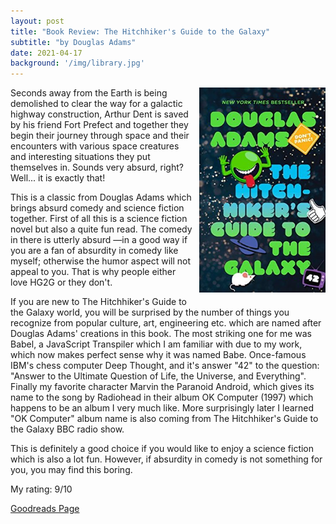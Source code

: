 ```yaml
---
layout: post
title: "Book Review: The Hitchhiker's Guide to the Galaxy"
subtitle: "by Douglas Adams"
date: 2021-04-17
background: '/img/library.jpg'
---
```

<img style="float: right; width: 40%; padding: 0px 0px 10px 10px" src="/img/book-cover-hitchhikers.jpg">

Seconds away from the Earth is being demolished to clear the way for a galactic highway construction, Arthur Dent is saved by his friend Fort Prefect and together they begin their journey through space and their encounters with various space creatures and interesting situations they put themselves in. Sounds very absurd, right? Well... it is exactly that!

This is a classic from Douglas Adams which brings absurd comedy and science fiction together. First of all this is a science fiction novel but also a quite fun read. The comedy in there is utterly absurd —in a good way if you are a fan of absurdity in comedy like myself; otherwise the humor aspect will not appeal to you. That is why people either love HG2G or they don't.

If you are new to The Hitchhiker's Guide to the Galaxy world, you will be surprised by the number of things you recognize from popular culture, art, engineering etc. which are named after Douglas Adams' creations in this book. The most striking one for me was Babel, a JavaScript Transpiler which I am familiar with due to my work, which now makes perfect sense why it was named Babe. Once-famous IBM's chess computer Deep Thought, and it's answer "42" to the question: "Answer to the Ultimate Question of Life, the Universe, and Everything". Finally my favorite character Marvin the Paranoid Android, which gives its name to the song by Radiohead in their album OK Computer (1997) which happens to be an album I very much like. More surprisingly later I learned "OK Computer" album name is also coming from The Hitchhiker's Guide to the Galaxy BBC radio show. 

This is definitely a good choice if you would like to enjoy a science fiction which is also a lot fun. However, if absurdity in comedy is not something for you, you may find this boring.

My rating: 9/10

[Goodreads Page](https://www.goodreads.com/book/show/42410904-the-hitchhiker-s-guide-to-the-galaxy)
